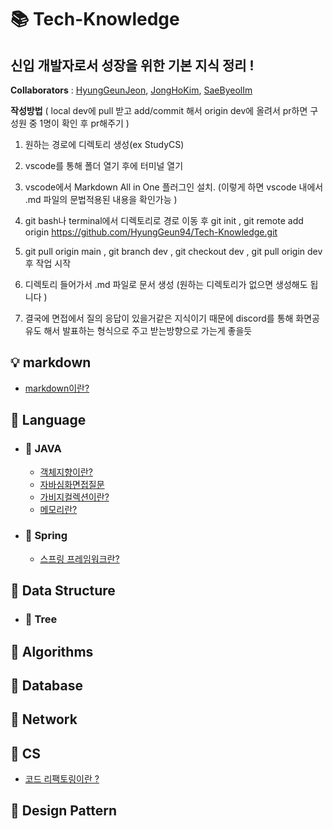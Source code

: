 # 📚 Tech-Knowledge

## 신입 개발자로서 성장을 위한 기본 지식 정리 ! 

**Collaborators** : [HyungGeunJeon](https://github.com/HyungGeun94), [JongHoKim](https://github.com/KimJongHoss), [SaeByeolIm](https://github.com/bbbyeol01)
<br>

**작성방법**   ( local dev에 pull 받고 add/commit 해서 origin dev에 올려서 pr하면 구성원 중 1명이 확인 후 pr해주기 ) 


1. 원하는 경로에 디렉토리 생성(ex StudyCS) 


2. vscode를 통해 폴더 열기 후에 터미널 열기


3. vscode에서  Markdown All in One 플러그인 설치. (이렇게 하면 vscode 내에서 .md 파일의 문법적용된 내용을 확인가능 ) 


3. git bash나 terminal에서 디렉토리로 경로 이동 후 git init , git remote add origin https://github.com/HyungGeun94/Tech-Knowledge.git


4. git pull origin main , git branch dev , git checkout dev , git pull origin dev 후 작업 시작


5. 디렉토리 들어가서 .md 파일로 문서 생성 (원하는 디렉토리가 없으면 생성해도 됩니다 )


6. 결국에 면접에서 질의 응답이 있을거같은 지식이기 때문에 discord를 통해 화면공유도 해서 발표하는 형식으로 주고 받는방향으로 가는게 좋을듯

## 💡 markdown 



* [markdown이란?](./docs/CS/md.md)


## 📒 Language  

- ### 📖 JAVA
    * [객체지향이란?](./docs/Java/java_objectOriented.md)
    * [자바심화면접질문](./docs/Java/javaInterview.md)
    * [가비지컬렉션이란?](./docs/Java/Garbage_Collection.md)
    * [메모리란?](./docs/Java/Memory.md)



    
- ### 📖 Spring
    * [스프링 프레임워크란?](./docs/Spring/springInterview.md)


## 📕 Data Structure



  * ### 📖 Tree


## 📗 Algorithms




## 📘 Database

## 📙 Network

## 📓 CS
   * [코드 리팩토링이란 ?](./docs/CS/codeRefactoring.md)



## 📔 Design Pattern  
